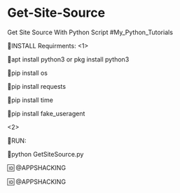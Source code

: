 # Get-Site-Source
Get Site Source With Python Script   #My_Python_Tutorials

🔻INSTALL Requirments:
<1>

🔸apt install python3 or pkg install python3

🔸pip install os

🔸pip install requests

🔸pip install time

🔸pip install fake_useragent

<2>

🔻RUN:

🔸python GetSiteSource.py




🆔 @APPSHACKING

🆔 @APPSHACKING



